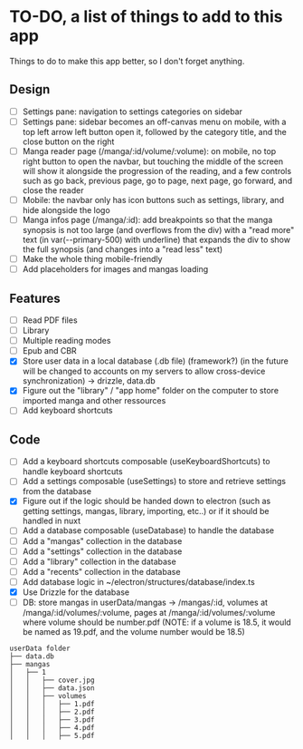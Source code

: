 # TO-DO, a list of things to add to this app

Things to do to make this app better, so I don't forget anything.

## Design

- [ ] Settings pane: navigation to settings categories on sidebar
- [ ] Settings pane: sidebar becomes an off-canvas menu on mobile, with a top left arrow left button open it, followed by the category title, and the close button on the right
- [ ] Manga reader page (/manga/:id/volume/:volume): on mobile, no top right button to open the navbar, but touching the middle of the screen will show it alongside the progression of the reading, and a few controls such as go back, previous page, go to page, next page, go forward, and close the reader
- [ ] Mobile: the navbar only has icon buttons such as settings, library, and hide alongside the logo
- [ ] Manga infos page (/manga/:id): add breakpoints so that the manga synopsis is not too large (and overflows from the div) with a "read more" text (in var(--primary-500) with underline) that expands the div to show the full synopsis (and changes into a "read less" text)
- [ ] Make the whole thing mobile-friendly
- [ ] Add placeholders for images and mangas loading

## Features

- [ ] Read PDF files
- [ ] Library
- [ ] Multiple reading modes
- [ ] Epub and CBR
- [x] Store user data in a local database (.db file) (framework?) (in the future will be changed to accounts on my servers to allow cross-device synchronization) -> drizzle, data.db
- [x] Figure out the "library" / "app home" folder on the computer to store imported manga and other ressources
- [ ] Add keyboard shortcuts

## Code

- [ ] Add a keyboard shortcuts composable (useKeyboardShortcuts) to handle keyboard shortcuts
- [ ] Add a settings composable (useSettings) to store and retrieve settings from the database
- [x] Figure out if the logic should be handed down to electron (such as getting settings, mangas, library, importing, etc..) or if it should be handled in nuxt
- [ ] Add a database composable (useDatabase) to handle the database
- [ ] Add a "mangas" collection in the database
- [ ] Add a "settings" collection in the database
- [ ] Add a "library" collection in the database
- [ ] Add a "recents" collection in the database
- [ ] Add database logic in ~/electron/structures/database/index.ts
- [x] Use Drizzle for the database
- [ ] DB: store mangas in userData/mangas -> /mangas/:id, volumes at /manga/:id/volumes/:volume, pages at /manga/:id/volumes/:volume where volume should be number.pdf (NOTE: if a volume is 18.5, it would be named as 19.pdf, and the volume number would be 18.5)

```
userData folder
├── data.db
├── mangas
│   ├── 1
│   │   ├── cover.jpg
│   │   ├── data.json
│   │   ├── volumes
│   │   │   ├── 1.pdf
│   │   │   ├── 2.pdf
│   │   │   ├── 3.pdf
│   │   │   ├── 4.pdf
│   │   │   ├── 5.pdf
```
